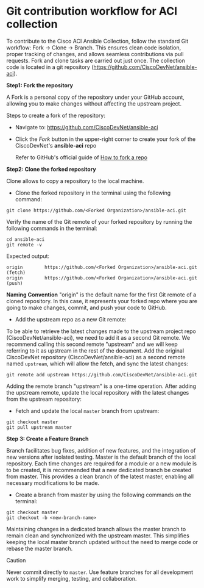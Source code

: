 # Git contribution workflow for ACI collection

To contribute to the Cisco ACI Ansible Collection, follow the standard Git workflow: Fork → Clone → Branch. This ensures clean code isolation, proper tracking of changes, and allows seamless contributions via pull requests. Fork and clone tasks are carried out just once.
The collection code is located in a git repository (https://github.com/CiscoDevNet/ansible-aci).

**Step1: Fork the repository**

A Fork is a personal copy of the repository under your GitHub account, allowing you to make changes without affecting the upstream project.

Steps to create a fork of the repository:
* Navigate to: https://github.com/CiscoDevNet/ansible-aci
* Click the *Fork* button in the upper-right corner to create your fork of the CiscoDevNet's **ansible-aci** repo

  Refer to GitHub's official guide of [How to fork a repo](https://docs.github.com/en/github/getting-started-with-github/fork-a-repo)

**Step2: Clone the forked repository**

Clone allows to copy a repository to the local machine.

* Clone the forked repository in the terminal using the following command:

```text
git clone https://github.com/<Forked Organization>/ansible-aci.git
```

Verify the name of the Git remote of your forked repository by running the following commands in the terminal:

```text
cd ansible-aci
git remote -v
```

Expected output:

```text
origin        https://github.com/<Forked Organization>/ansible-aci.git (fetch)
origin        https://github.com/<Forked Organization>/ansible-aci.git (push)
```

**Naming Convention**
"origin" is the default name for the first Git remote of a cloned repository. In this case, it represents your forked repo where you are going to make changes, commit, and push your code to GitHub.

* Add the upstream repo as a new Git remote:

To be able to retrieve the latest changes made to the upstream project repo (CiscoDevNet/ansible-aci), we need to add it as a second Git remote. We recommend calling this second remote "upstream" and we will keep referring to it as upstream in the rest of the document.
Add the original CiscoDevNet repository (CiscoDevNet/ansible-aci) as a second remote named `upstream`, which will allow the fetch, and sync the latest changes:

```text
git remote add upstream https://github.com/CiscoDevNet/ansible-aci.git
```

Adding the remote branch "upstream" is a one-time operation.
After adding the upstream remote, update the local repository with the latest changes from the upstream repository:

* Fetch and update the local `master` branch from upstream:

```text
git checkout master
git pull upstream master
```

**Step 3: Create a Feature Branch**

Branch facilitates bug fixes, addition of new features, and the integration of new versions after isolated testing. Master is the default branch of the local repository.
Each time changes are required for a module or a new module is to be created, it is recommended that a new dedicated branch be created from master. This provides a clean branch of the latest master, enabling all necessary modifications to be made.

* Create a branch from master by using the following commands on the terminal:

```text
git checkout master
git checkout -b <new-branch-name>
```

Maintaining changes in a dedicated branch allows the master branch to remain clean and synchronized with the upstream master. This simplifies keeping the local master branch updated without the need to merge code or rebase the master branch.

> [!CAUTION]
> Never commit directly to `master`. Use feature branches for all development work to simplify merging, testing, and collaboration.

